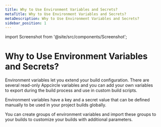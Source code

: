 ```yaml
---
title: Why to Use Environment Variables and Secrets?
metaTitle: Why to Use Environment Variables and Secrets?
metaDescription: Why to Use Environment Variables and Secrets?
sidebar_position: 1
---
```


import Screenshot from '@site/src/components/Screenshot';

# Why to Use Environment Variables and Secrets?

Environment variables let you extend your build configuration. There are several read-only Appcircle variables and you can add your own variables to export during the build process and use in custom build scripts.

Environment variables have a key and a secret value that can be defined manually to be used in your project builds globally.

<Screenshot url='https://cdn.appcircle.io/docs/assets/09-11-EnvVars (2).png' />

You can create groups of environment variables and import these groups to your builds to customize your builds with additional parameters.

<Screenshot url='https://cdn.appcircle.io/docs/assets/build-configuration-env-variables.png' />
